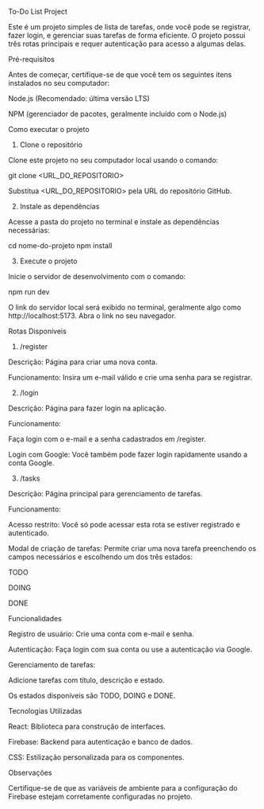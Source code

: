 To-Do List Project

Este é um projeto simples de lista de tarefas, onde você pode se registrar, fazer login, e gerenciar suas tarefas de forma eficiente. O projeto possui três rotas principais e requer autenticação para acesso a algumas delas.

Pré-requisitos

Antes de começar, certifique-se de que você tem os seguintes itens instalados no seu computador:

Node.js (Recomendado: última versão LTS)

NPM (gerenciador de pacotes, geralmente incluído com o Node.js)

Como executar o projeto

1. Clone o repositório

Clone este projeto no seu computador local usando o comando:

git clone <URL_DO_REPOSITORIO>

Substitua <URL_DO_REPOSITORIO> pela URL do repositório GitHub.

2. Instale as dependências

Acesse a pasta do projeto no terminal e instale as dependências necessárias:

cd nome-do-projeto
npm install

3. Execute o projeto

Inicie o servidor de desenvolvimento com o comando:

npm run dev

O link do servidor local será exibido no terminal, geralmente algo como http://localhost:5173. Abra o link no seu navegador.

Rotas Disponíveis

1. /register

Descrição: Página para criar uma nova conta.

Funcionamento: Insira um e-mail válido e crie uma senha para se registrar.

2. /login

Descrição: Página para fazer login na aplicação.

Funcionamento:

Faça login com o e-mail e a senha cadastrados em /register.

Login com Google: Você também pode fazer login rapidamente usando a conta Google.

3. /tasks

Descrição: Página principal para gerenciamento de tarefas.

Funcionamento:

Acesso restrito: Você só pode acessar esta rota se estiver registrado e autenticado.

Modal de criação de tarefas: Permite criar uma nova tarefa preenchendo os campos necessários e escolhendo um dos três estados:

TODO

DOING

DONE

Funcionalidades

Registro de usuário: Crie uma conta com e-mail e senha.

Autenticação: Faça login com sua conta ou use a autenticação via Google.

Gerenciamento de tarefas:

Adicione tarefas com título, descrição e estado.

Os estados disponíveis são TODO, DOING e DONE.

Tecnologias Utilizadas

React: Biblioteca para construção de interfaces.

Firebase: Backend para autenticação e banco de dados.

CSS: Estilização personalizada para os componentes.

Observações

Certifique-se de que as variáveis de ambiente para a configuração do Firebase estejam corretamente configuradas no projeto.
